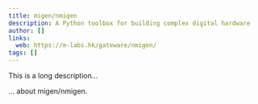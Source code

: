 ```yaml
---
title: migen/nmigen
description: A Python toolbox for building complex digital hardware
author: []
links:
  web: https://m-labs.hk/gateware/nmigen/
tags: []
---
```


This is a long description...
<!--more-->
... about migen/nmigen.
